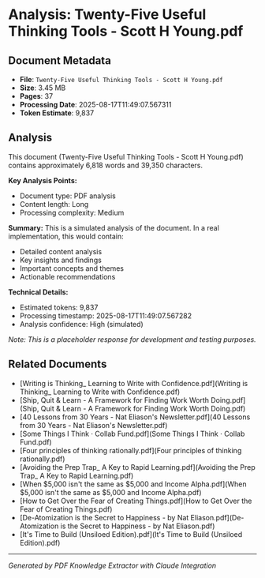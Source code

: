 # Analysis: Twenty-Five Useful Thinking Tools - Scott H Young.pdf

## Document Metadata
- **File**: `Twenty-Five Useful Thinking Tools - Scott H Young.pdf`
- **Size**: 3.45 MB
- **Pages**: 37
- **Processing Date**: 2025-08-17T11:49:07.567311
- **Token Estimate**: 9,837

## Analysis

This document (Twenty-Five Useful Thinking Tools - Scott H Young.pdf) contains approximately 6,818 words and 39,350 characters.

**Key Analysis Points:**
- Document type: PDF analysis
- Content length: Long
- Processing complexity: Medium

**Summary:**
This is a simulated analysis of the document. In a real implementation, this would contain:
- Detailed content analysis
- Key insights and findings
- Important concepts and themes
- Actionable recommendations

**Technical Details:**
- Estimated tokens: 9,837
- Processing timestamp: 2025-08-17T11:49:07.567282
- Analysis confidence: High (simulated)

*Note: This is a placeholder response for development and testing purposes.*

## Related Documents

- [Writing is Thinking_ Learning to Write with Confidence.pdf](Writing is Thinking_ Learning to Write with Confidence.pdf)
- [Ship, Quit & Learn - A Framework for Finding Work Worth Doing.pdf](Ship, Quit & Learn - A Framework for Finding Work Worth Doing.pdf)
- [40 Lessons from 30 Years - Nat Eliason's Newsletter.pdf](40 Lessons from 30 Years - Nat Eliason's Newsletter.pdf)
- [Some Things I Think · Collab Fund.pdf](Some Things I Think · Collab Fund.pdf)
- [Four principles of thinking rationally.pdf](Four principles of thinking rationally.pdf)
- [Avoiding the Prep Trap_ A Key to Rapid Learning.pdf](Avoiding the Prep Trap_ A Key to Rapid Learning.pdf)
- [When $5,000 isn't the same as $5,000 and Income Alpha.pdf](When $5,000 isn't the same as $5,000 and Income Alpha.pdf)
- [How to Get Over the Fear of Creating Things.pdf](How to Get Over the Fear of Creating Things.pdf)
- [De-Atomization is the Secret to Happiness - by Nat Eliason.pdf](De-Atomization is the Secret to Happiness - by Nat Eliason.pdf)
- [It's Time to Build (Unsiloed Edition).pdf](It's Time to Build (Unsiloed Edition).pdf)

---
*Generated by PDF Knowledge Extractor with Claude Integration*